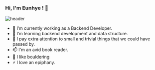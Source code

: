 ### Hi, I'm Eunhye ! 👋
![header](https://capsule-render.vercel.app/api?type=waving&color=auto&height=300&section=header&text=Eunhye%Github!🐯&fontSize=90)
<!-- ![Anurag's github stats](https://github-readme-stats.vercel.app/api?username={username}&show_icons=true&theme={dracula})](https://github.com/{eunhye43}/github-readme-stats) -->

- 🔭 I’m currently working as a Backend Developer.
- 🌱 I’m learning backend development and data structure.
- 💬 I pay extra attention to small and trivial things that we could have passed
by. 
- 📫 I'm an avid book reader.
- 🧗 I like bouldering
- ⚡ I love an epiphany.
